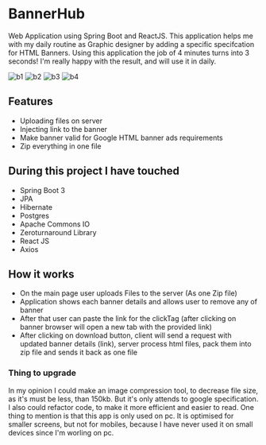 # BannerHub
Web Application using Spring Boot and ReactJS. This application helps me with my daily routine as Graphic designer by adding a specific specifcation for HTML Banners.
Using this application the job of 4 minutes turns into 3 seconds!
I'm really happy with the result, and will use it in daily.

![b1](https://github.com/zoyazip/BannerHub/assets/67118409/20ca08e8-6420-4684-9325-7b352dcbb50d)
![b2](https://github.com/zoyazip/BannerHub/assets/67118409/43b5ef11-9e54-4509-a2cf-cb497b90cb78)
![b3](https://github.com/zoyazip/BannerHub/assets/67118409/7151c6ee-0af8-47d1-b720-277c1ea720ce)
![b4](https://github.com/zoyazip/BannerHub/assets/67118409/1d34c6f4-55ab-4f2f-aa3b-a90f0eb9083d)

## Features

- Uploading files on server
- Injecting link to the banner
- Make banner valid for Google HTML banner ads requirements
- Zip everything in one file

## During this project I have touched

- Spring Boot 3
- JPA
- Hibernate
- Postgres
- Apache Commons IO
- Zeroturnaround Library
- React JS
- Axios

## How it works

- On the main page user uploads Files to the server (As one Zip file)
- Application shows each banner details and allows user to remove any of banner
- After that user can paste the link for the clickTag (after clicking on banner browser will open a new tab with the provided link)
- After clicking on download button, client will send a request with updated banner details (link), server process html files, pack them into zip file and sends it back as one file

### Thing to upgrade

In my opinion I could make an image compression tool, to decrease file size, as it's must be less, than 150kb. But it's only attends to google specification.
I also could refactor code, to make it more efficient and easier to read.
One thing to mention is that this app is only used on pc. It is optimised for smaller screens, but not for mobiles, because I have never used it on small devices since I'm worling on pc.
